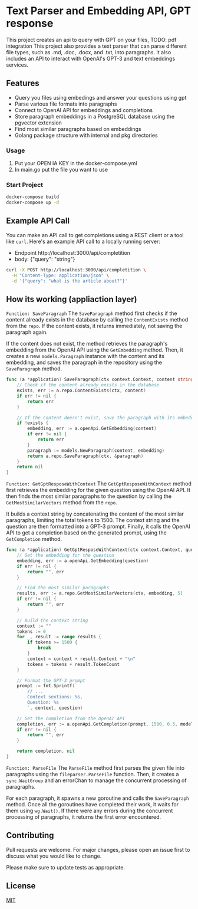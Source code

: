 # Text Parser and Embedding API, GPT response

This project creates an api to query with GPT on your files, TODO: pdf integration
This project also provides a text parser that can parse different file types, such as .md, .doc, .docx, and .txt, into paragraphs.
It also includes an API to interact with OpenAI's GPT-3 and text embeddings services.

## Features

- Query you files using embedings and answer your questions using gpt
- Parse various file formats into paragraphs
- Connect to OpenAI API for embeddings and completions
- Store paragraph embeddings in a PostgreSQL database using the pgvector extension
- Find most similar paragraphs based on embeddings
- Golang package structure with internal and pkg directories

### Usage

1. Put your OPEN IA KEY in the docker-compose.yml
2. In main.go put the file you want to use

### Start Project

```bash
docker-compose build
docker-compose up -d
```

## Example API Call

You can make an API call to get completions using a REST client or a tool like `curl`. Here's an example API call to a locally running server:

- Endpoint http://localhost:3000/api/completition
- body: {"query": "string"}

```bash
curl -X POST http://localhost:3000/api/completition \
  -H "Content-Type: application/json" \
  -d '{"query": "what is the article about?"}'
```

## How its working (appliaction layer)

`Function: SaveParagraph`
The `SaveParagraph` method first checks if the content already exists in the database by calling the `ContentExists` method from the `repo`. If the content exists, it returns immediately, not saving the paragraph again.

If the content does not exist, the method retrieves the paragraph's embedding from the OpenAI API using the `GetEmbedding` method. Then, it creates a new `models.Paragraph` instance with the content and its embedding, and saves the paragraph in the repository using the `SaveParagraph` method.

```go
func (a *application) SaveParagraph(ctx context.Context, content string) error {
	// Check if the content already exists in the database
	exists, err := a.repo.ContentExists(ctx, content)
	if err != nil {
		return err
	}

	// If the content doesn't exist, save the paragraph with its embedding
	if !exists {
		embedding, err := a.openApi.GetEmbedding(content)
		if err != nil {
			return err
		}
		paragraph := models.NewParagraph(content, embedding)
		return a.repo.SaveParagraph(ctx, &paragraph)
	}
	return nil
}
```

`Function: GetGptResposeWithContext`
The `GetGptResposeWithContext` method first retrieves the embedding for the given question using the OpenAI API. It then finds the most similar paragraphs to the question by calling the `GetMostSimilarVectors` method from the `repo`.

It builds a context string by concatenating the content of the most similar paragraphs, limiting the total tokens to 1500. The context string and the question are then formatted into a GPT-3 prompt. Finally, it calls the OpenAI API to get a completion based on the generated prompt, using the `GetCompletion` method.

```go
func (a *application) GetGptResposeWithContext(ctx context.Context, question string, model string) (string, error) {
	// Get the embedding for the question
	embedding, err := a.openApi.GetEmbedding(question)
	if err != nil {
		return "", err
	}

	// Find the most similar paragraphs
	results, err := a.repo.GetMostSimilarVectors(ctx, embedding, 5)
	if err != nil {
		return "", err
	}

	// Build the context string
	context := ""
	tokens := 0
	for _, result := range results {
		if tokens >= 1500 {
			break
		}
		context = context + result.Content + "\n"
		tokens = tokens + result.TokenCount
	}

	// Format the GPT-3 prompt
	prompt := fmt.Sprintf(`
		// ...
		Context sextions: %s,
		Question: %s
		`, context, question)

	// Get the completion from the OpenAI API
	completion, err := a.openApi.GetCompletion(prompt, 1500, 0.5, model)
	if err != nil {
		return "", err
	}

	return completion, nil
}
```

`Function: ParseFile`
The `ParseFile` method first parses the given file into paragraphs using the `fileparser.ParseFile` function. Then, it creates a `sync.WaitGroup` and an errorChan to manage the concurrent processing of paragraphs.

For each paragraph, it spawns a new goroutine and calls the `SaveParagraph` method. Once all the goroutines have completed their work, it waits for them using `wg.Wait()`. If there were any errors during the concurrent processing of paragraphs, it returns the first error encountered.

## Contributing

Pull requests are welcome. For major changes, please open an issue first to discuss what you would like to change.

Please make sure to update tests as appropriate.

## License

[MIT](https://choosealicense.com/licenses/mit/)
